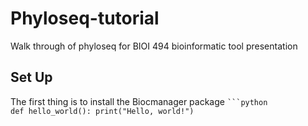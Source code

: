 # Phyloseq-tutorial
Walk through of phyloseq for BIOI 494 bioinformatic tool presentation

## Set Up
The first thing is to install the Biocmanager package
<code>```python
def hello_world():
    print("Hello, world!")
```</code>
